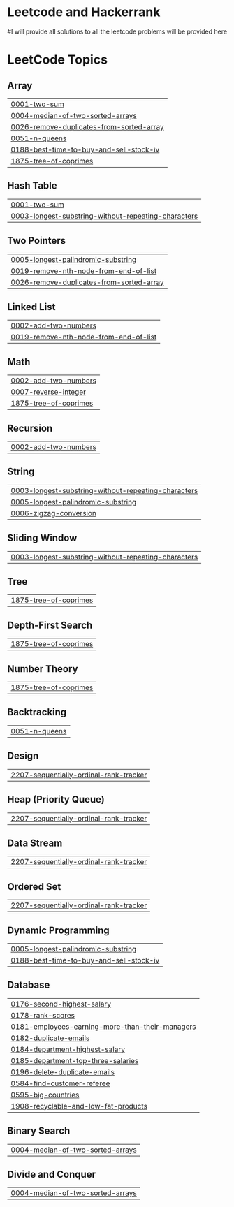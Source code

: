 # Leetcode and Hackerrank

#I will provide all solutions to all the leetcode problems will be provided here
<!---LeetCode Topics Start-->
# LeetCode Topics
## Array
|  |
| ------- |
| [0001-two-sum](https://github.com/Amrit478/Leetcode/tree/master/0001-two-sum) |
| [0004-median-of-two-sorted-arrays](https://github.com/Amrit478/Leetcode/tree/master/0004-median-of-two-sorted-arrays) |
| [0026-remove-duplicates-from-sorted-array](https://github.com/Amrit478/Leetcode/tree/master/0026-remove-duplicates-from-sorted-array) |
| [0051-n-queens](https://github.com/Amrit478/Leetcode/tree/master/0051-n-queens) |
| [0188-best-time-to-buy-and-sell-stock-iv](https://github.com/Amrit478/Leetcode/tree/master/0188-best-time-to-buy-and-sell-stock-iv) |
| [1875-tree-of-coprimes](https://github.com/Amrit478/Leetcode/tree/master/1875-tree-of-coprimes) |
## Hash Table
|  |
| ------- |
| [0001-two-sum](https://github.com/Amrit478/Leetcode/tree/master/0001-two-sum) |
| [0003-longest-substring-without-repeating-characters](https://github.com/Amrit478/Leetcode/tree/master/0003-longest-substring-without-repeating-characters) |
## Two Pointers
|  |
| ------- |
| [0005-longest-palindromic-substring](https://github.com/Amrit478/Leetcode/tree/master/0005-longest-palindromic-substring) |
| [0019-remove-nth-node-from-end-of-list](https://github.com/Amrit478/Leetcode/tree/master/0019-remove-nth-node-from-end-of-list) |
| [0026-remove-duplicates-from-sorted-array](https://github.com/Amrit478/Leetcode/tree/master/0026-remove-duplicates-from-sorted-array) |
## Linked List
|  |
| ------- |
| [0002-add-two-numbers](https://github.com/Amrit478/Leetcode/tree/master/0002-add-two-numbers) |
| [0019-remove-nth-node-from-end-of-list](https://github.com/Amrit478/Leetcode/tree/master/0019-remove-nth-node-from-end-of-list) |
## Math
|  |
| ------- |
| [0002-add-two-numbers](https://github.com/Amrit478/Leetcode/tree/master/0002-add-two-numbers) |
| [0007-reverse-integer](https://github.com/Amrit478/Leetcode/tree/master/0007-reverse-integer) |
| [1875-tree-of-coprimes](https://github.com/Amrit478/Leetcode/tree/master/1875-tree-of-coprimes) |
## Recursion
|  |
| ------- |
| [0002-add-two-numbers](https://github.com/Amrit478/Leetcode/tree/master/0002-add-two-numbers) |
## String
|  |
| ------- |
| [0003-longest-substring-without-repeating-characters](https://github.com/Amrit478/Leetcode/tree/master/0003-longest-substring-without-repeating-characters) |
| [0005-longest-palindromic-substring](https://github.com/Amrit478/Leetcode/tree/master/0005-longest-palindromic-substring) |
| [0006-zigzag-conversion](https://github.com/Amrit478/Leetcode/tree/master/0006-zigzag-conversion) |
## Sliding Window
|  |
| ------- |
| [0003-longest-substring-without-repeating-characters](https://github.com/Amrit478/Leetcode/tree/master/0003-longest-substring-without-repeating-characters) |
## Tree
|  |
| ------- |
| [1875-tree-of-coprimes](https://github.com/Amrit478/Leetcode/tree/master/1875-tree-of-coprimes) |
## Depth-First Search
|  |
| ------- |
| [1875-tree-of-coprimes](https://github.com/Amrit478/Leetcode/tree/master/1875-tree-of-coprimes) |
## Number Theory
|  |
| ------- |
| [1875-tree-of-coprimes](https://github.com/Amrit478/Leetcode/tree/master/1875-tree-of-coprimes) |
## Backtracking
|  |
| ------- |
| [0051-n-queens](https://github.com/Amrit478/Leetcode/tree/master/0051-n-queens) |
## Design
|  |
| ------- |
| [2207-sequentially-ordinal-rank-tracker](https://github.com/Amrit478/Leetcode/tree/master/2207-sequentially-ordinal-rank-tracker) |
## Heap (Priority Queue)
|  |
| ------- |
| [2207-sequentially-ordinal-rank-tracker](https://github.com/Amrit478/Leetcode/tree/master/2207-sequentially-ordinal-rank-tracker) |
## Data Stream
|  |
| ------- |
| [2207-sequentially-ordinal-rank-tracker](https://github.com/Amrit478/Leetcode/tree/master/2207-sequentially-ordinal-rank-tracker) |
## Ordered Set
|  |
| ------- |
| [2207-sequentially-ordinal-rank-tracker](https://github.com/Amrit478/Leetcode/tree/master/2207-sequentially-ordinal-rank-tracker) |
## Dynamic Programming
|  |
| ------- |
| [0005-longest-palindromic-substring](https://github.com/Amrit478/Leetcode/tree/master/0005-longest-palindromic-substring) |
| [0188-best-time-to-buy-and-sell-stock-iv](https://github.com/Amrit478/Leetcode/tree/master/0188-best-time-to-buy-and-sell-stock-iv) |
## Database
|  |
| ------- |
| [0176-second-highest-salary](https://github.com/Amrit478/Leetcode/tree/master/0176-second-highest-salary) |
| [0178-rank-scores](https://github.com/Amrit478/Leetcode/tree/master/0178-rank-scores) |
| [0181-employees-earning-more-than-their-managers](https://github.com/Amrit478/Leetcode/tree/master/0181-employees-earning-more-than-their-managers) |
| [0182-duplicate-emails](https://github.com/Amrit478/Leetcode/tree/master/0182-duplicate-emails) |
| [0184-department-highest-salary](https://github.com/Amrit478/Leetcode/tree/master/0184-department-highest-salary) |
| [0185-department-top-three-salaries](https://github.com/Amrit478/Leetcode/tree/master/0185-department-top-three-salaries) |
| [0196-delete-duplicate-emails](https://github.com/Amrit478/Leetcode/tree/master/0196-delete-duplicate-emails) |
| [0584-find-customer-referee](https://github.com/Amrit478/Leetcode/tree/master/0584-find-customer-referee) |
| [0595-big-countries](https://github.com/Amrit478/Leetcode/tree/master/0595-big-countries) |
| [1908-recyclable-and-low-fat-products](https://github.com/Amrit478/Leetcode/tree/master/1908-recyclable-and-low-fat-products) |
## Binary Search
|  |
| ------- |
| [0004-median-of-two-sorted-arrays](https://github.com/Amrit478/Leetcode/tree/master/0004-median-of-two-sorted-arrays) |
## Divide and Conquer
|  |
| ------- |
| [0004-median-of-two-sorted-arrays](https://github.com/Amrit478/Leetcode/tree/master/0004-median-of-two-sorted-arrays) |
<!---LeetCode Topics End-->